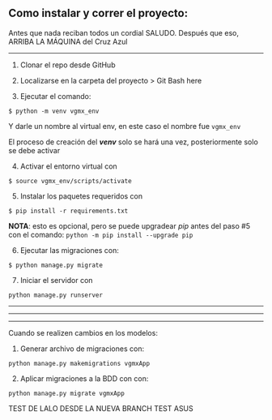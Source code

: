 ## Como instalar y correr el proyecto:
Antes que nada reciban todos un cordial SALUDO.
Después que eso, ARRIBA LA MÁQUINA del Cruz Azul

----

1) Clonar el repo desde GitHub

2) Localizarse en la carpeta del proyecto > Git Bash here

3) Ejecutar el comando:

```
$ python -m venv vgmx_env 
```

Y darle un nombre al virtual env, en este caso el nombre fue `vgmx_env`

El proceso de creación del ***venv*** solo se hará una vez, posteriormente solo se debe activar


4) Activar el entorno virtual con 

```
$ source vgmx_env/scripts/activate
```


5) Instalar los paquetes requeridos con 
```
$ pip install -r requirements.txt
```
**NOTA**: esto es opcional, pero se puede upgradear *pip* antes del paso #5 con el comando:  `python -m pip install --upgrade pip`

6) Ejecutar las migraciones con: 
```
$ python manage.py migrate
```

7) Iniciar el servidor con
```
python manage.py runserver
```

---
---
---

Cuando se realizen cambios en los modelos: 

1) Generar archivo de migraciones con:

```
python manage.py makemigrations vgmxApp
```



2) Aplicar migraciones a la BDD con con:

```
python manage.py migrate vgmxApp
```



TEST DE LALO DESDE LA NUEVA BRANCH
TEST ASUS
